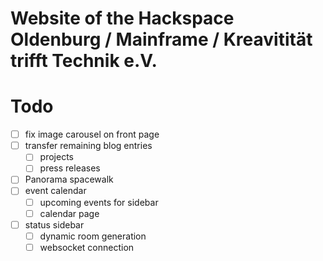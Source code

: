 # Website of the Hackspace Oldenburg / Mainframe / Kreavitität trifft Technik e.V.

# Todo
- [ ] fix image carousel on front page
- [ ] transfer remaining blog entries
  - [ ] projects
  - [ ] press releases
- [ ] Panorama spacewalk
- [ ] event calendar
  - [ ] upcoming events for sidebar
  - [ ] calendar page
- [ ] status sidebar
  - [ ] dynamic room generation
  - [ ] websocket connection
